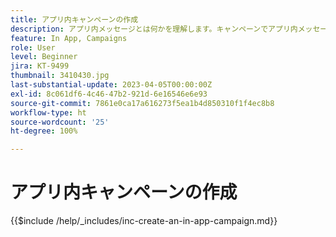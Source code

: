 ```yaml
---
title: アプリ内キャンペーンの作成
description: アプリ内メッセージとは何かを理解します。キャンペーンでアプリ内メッセージを作成、設定および公開する方法について説明します。
feature: In App, Campaigns
role: User
level: Beginner
jira: KT-9499
thumbnail: 3410430.jpg
last-substantial-update: 2023-04-05T00:00:00Z
exl-id: 8c061df6-4c46-47b2-921d-6e16546e6e93
source-git-commit: 7861e0ca17a616273f5ea1b4d850310f1f4ec8b8
workflow-type: ht
source-wordcount: '25'
ht-degree: 100%

---
```


# アプリ内キャンペーンの作成

{{$include /help/_includes/inc-create-an-in-app-campaign.md}}